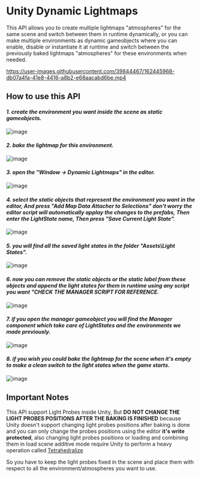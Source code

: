 # Unity Dynamic Lightmaps

This API allows you to create multiple lightmaps "atmospheres" for the same scene and switch between them in runtime dynamically, or you can make multiple environments as dynamic gameobjects where you can enable, disable or instantiate it at runtime and switch between the previously baked lightmaps "atmospheres" for these environments when needed.


https://user-images.githubusercontent.com/39844467/162445968-db07a4fa-41e8-4416-a8b2-e68aacabd6be.mp4


## How to use this API
#### *1. create the environment you want inside the scene as static gameobjects.*
![image](https://user-images.githubusercontent.com/39844467/175179008-7c24719e-64a1-4613-ab8c-a5657389d0ef.png)
#### *2. bake the lightmap for this environment.*
![image](https://user-images.githubusercontent.com/39844467/175179095-5733e037-12f9-44ed-8b63-8301b169af80.png)
#### *3. open the "Window -> Dynamic Lightmaps" in the editor.*
![image](https://user-images.githubusercontent.com/39844467/175179129-469f5a88-0058-4827-8ebc-f78be7f9a4f5.png)
#### *4. select the static objects that represent the environment you want in the editor, And press "Add Map Data Attacher to Selections" don't worry the editor script will automatically applay the changes to the prefabs, Then enter the LightState name, Then press "Save Current Light State".*
![image](https://user-images.githubusercontent.com/39844467/175179461-bf822181-3b10-4f63-a90f-aca6bc461a14.png)
#### *5. you will find all the saved light states in the folder "Assets\Light States".*
![image](https://user-images.githubusercontent.com/39844467/175179597-2fbc517f-be71-47e3-ba66-8d91aef3b4ec.png)
#### *6. now you can remove the static objects or the static label from these objects and append the light states for them in runtime using any script you want "CHECK THE MANAGER SCRIPT FOR REFERENCE.*
![image](https://user-images.githubusercontent.com/39844467/175179700-0c4adf9a-3547-4dd1-8dc7-b90f05efbcc3.png)
#### *7. if you open the manager gameobject you will find the Manager component which take care of LightStates and the environments we made previously.*
![image](https://user-images.githubusercontent.com/39844467/175179859-350bedf2-6f3c-4f86-81ee-95e9e463e039.png)
#### *8. if you wish you could bake the lightmap for the scene when it's empty to make a clean switch to the light states when the game starts.*
![image](https://user-images.githubusercontent.com/39844467/175180921-3fcb7917-e1b9-4ee7-add5-ba6fc974e161.png)
    

## Important Notes

This API support Light Probes inside Unity, But **DO NOT CHANGE THE LIGHT PROBES POSITIONS AFTER THE BAKING IS FINISHED** because Unity doesn't support changing light probes positions after baking is done and you can only change the probes positions using the editor **it's write protected**, also changing light probes positions or loading and combining them in load scene additive mode require Unity to perform a heavy operation called [Tetrahedralize](https://docs.unity3d.com/ScriptReference/LightProbes.Tetrahedralize.html)

So you have to keep the light probes fixed in the scene and place them with respect to all the environment/atmospheres you want to use.
